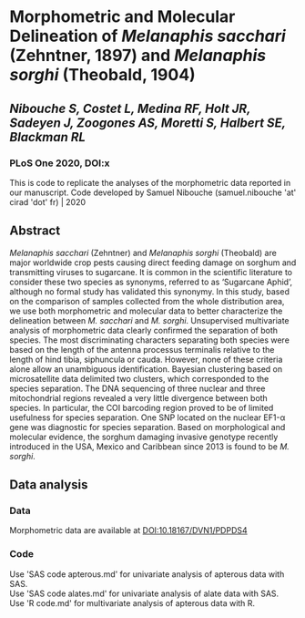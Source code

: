 # Morphometric and Molecular Delineation of _Melanaphis sacchari_ (Zehntner, 1897) and _Melanaphis sorghi_ (Theobald, 1904)
## ***Nibouche S, Costet L, Medina RF, Holt JR, Sadeyen J, Zoogones AS, Moretti S, Halbert SE, Blackman RL***

### PLoS One 2020, DOI:x

This is code to replicate the analyses of the morphometric data reported in our manuscript.  Code developed by Samuel Nibouche (samuel.nibouche 'at' cirad 'dot' fr) | 2020

## Abstract

*Melanaphis sacchari* (Zehntner) and *Melanaphis sorghi* (Theobald) are major worldwide crop pests causing direct feeding damage on sorghum and transmitting viruses to sugarcane. It is common in the scientific literature to consider these two species as synonyms, referred to as ‘Sugarcane Aphid’, although no formal study has validated this synonymy. In this study, based on the comparison of samples collected from the whole distribution area, we use both morphometric and molecular data to better characterize the delineation between *M. sacchari* and *M. sorghi*. Unsupervised multivariate analysis of morphometric data clearly confirmed the separation of both species. The most discriminating characters separating both species were based on the length of the antenna processus terminalis relative to the length of hind tibia, siphuncula or cauda. However, none of these criteria alone allow an unambiguous identification. Bayesian clustering based on microsatellite data delimited two clusters, which corresponded to the species separation. The DNA sequencing of three nuclear and three mitochondrial regions revealed a very little divergence between both species. In particular, the COI barcoding region proved to be of limited usefulness for species separation. One SNP located on the nuclear EF1-α gene was diagnostic for species separation. Based on morphological and molecular evidence, the sorghum damaging invasive genotype recently introduced in the USA, Mexico and Caribbean since 2013 is found to be *M. sorghi*.

## Data analysis
### Data
Morphometric data are available at [DOI:10.18167/DVN1/PDPDS4](http://dx.doi.org/10.18167/DVN1/PDPDS4)
### Code
Use 'SAS code apterous.md' for univariate analysis of apterous data with SAS.<br />
Use 'SAS code alates.md' for univariate analysis of alate data with SAS.<br />
Use 'R code.md' for multivariate analysis of apterous data with R.
